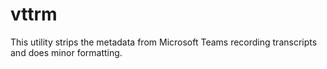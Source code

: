# vttrm

This utility strips the metadata from Microsoft Teams recording transcripts and does minor formatting.
